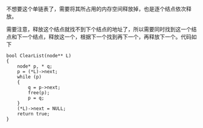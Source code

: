 不想要这个单链表了，需要将其所占用的内存空间释放掉，也是逐个结点依次释放。

需要注意，释放这个结点就找不到下个结点的地址了，所以需要同时找到这一个结点和下一个结点，释放这一个，根据下一个找到再下一个，再释放下一个。代码如下
```
bool ClearList(node** L)
{
	node* p, * q;
	p = (*L)->next;
	while (p)
	{
		q = p->next;
		free(p);
		p = q;
	}
	(*L)->next = NULL;
	return true;
}
```
